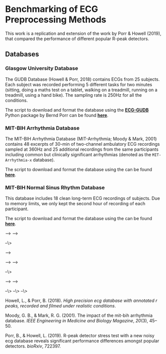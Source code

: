 
# Benchmarking of ECG Preprocessing Methods

This work is a replication and extension of the work by Porr & Howell
(2019), that compared the performance of different popular R-peak
detectors.

## Databases

### Glasgow University Database

The GUDB Database (Howell & Porr, 2018) contains ECGs from 25 subjects.
Each subject was recorded performing 5 different tasks for two minutes
(sitting, doing a maths test on a tablet, walking on a treadmill,
running on a treadmill, using a hand bike). The sampling rate is 250Hz
for all the conditions.

The script to download and format the database using the
[**ECG-GUDB**](https://github.com/berndporr/ECG-GUDB) Python package by
Bernd Porr can be found
[**here**](https://github.com/neuropsychology/NeuroKit/blob/dev/data/gudb/download_gudb.py).

### MIT-BIH Arrhythmia Database

The MIT-BIH Arrhythmia Database (MIT-Arrhythmia; Moody & Mark, 2001)
contains 48 excerpts of 30-min of two-channel ambulatory ECG recordings
sampled at 360Hz and 25 additional recordings from the same participants
including common but clinically significant arrhythmias (denoted as the
`MIT-Arrhythmia-x` database).

The script to download and format the database using the can be found
[**here**](https://github.com/neuropsychology/NeuroKit/blob/dev/data/mit_arrhythmia/download_mit_arrhythmia.py).

<!-- ### MIT-BIH Noise Stress Test Database -->

<!-- The MIT-BIH Noise Stress Test Database [MIT-NST; @moody1984bih] features two 30-minute recordings distorted by adding different types and levels of synthesized noise typical of electrode motion artefacts. -->

### MIT-BIH Normal Sinus Rhythm Database

This database includes 18 clean long-term ECG recordings of subjects.
Due to memory limits, we only kept the second hour of recording of each
participant.

The script to download and format the database using the can be found
[**here**](https://github.com/neuropsychology/NeuroKit/blob/dev/data/mit_normal/download_mit_normal.py).

<!-- ### Lobachevsky University Electrocardiography Database -->

<!-- The Lobachevsky University Electrocardiography Database [LUDB; @kalyakulina2018lu] consists of 200 10-second 12-lead ECG signal records representing different morphologies of the ECG signal. The ECGs were collected from healthy volunteers and patients. The patients had various cardiovascular diseases while some of them had pacemakers.  -->

<!-- ### Concanate them together -->

<!-- ```{python, eval=FALSE} -->

<!-- import pandas as pd -->

<!-- # Load ECGs -->

<!-- ecgs_gudb = pd.read_csv("../../data/gudb/ECGs.csv") -->

<!-- ecgs_mit1 = pd.read_csv("../../data/mit_arrhythmia/ECGs.csv") -->

<!-- ecgs_mit2 = pd.read_csv("../../data/mit_normal/ECGs.csv") -->

<!-- # Load True R-peaks location -->

<!-- rpeaks_gudb = pd.read_csv("../../data/gudb/Rpeaks.csv") -->

<!-- rpeaks_mit1 = pd.read_csv("../../data/mit_arrhythmia/Rpeaks.csv") -->

<!-- rpeaks_mit2 = pd.read_csv("../../data/mit_normal/Rpeaks.csv") -->

<!-- # Concatenate -->

<!-- ecgs = pd.concat([ecgs_gudb, ecgs_mit1, ecgs_mit2], ignore_index=True) -->

<!-- rpeaks = pd.concat([rpeaks_gudb, rpeaks_mit1, rpeaks_mit2], ignore_index=True) -->

<!-- ``` -->

<!-- ## Comparing Different R-Peaks Detection Algorithms -->

<!-- ### Setup Functions -->

<!-- ```{python, eval=FALSE} -->

<!-- import neurokit2 as nk -->

<!-- def neurokit(ecg, sampling_rate): -->

<!--     signal, info = nk.ecg_peaks(ecg, sampling_rate=sampling_rate, method="neurokit") -->

<!--     return info["ECG_R_Peaks"] -->

<!-- def pantompkins1985(ecg, sampling_rate): -->

<!--     signal, info = nk.ecg_peaks(ecg, sampling_rate=sampling_rate, method="pantompkins1985") -->

<!--     return info["ECG_R_Peaks"] -->

<!-- def hamilton2002(ecg, sampling_rate): -->

<!--     signal, info = nk.ecg_peaks(ecg, sampling_rate=sampling_rate, method="hamilton2002") -->

<!--     return info["ECG_R_Peaks"] -->

<!-- def martinez2003(ecg, sampling_rate): -->

<!--     signal, info = nk.ecg_peaks(ecg, sampling_rate=sampling_rate, method="martinez2003") -->

<!--     return info["ECG_R_Peaks"] -->

<!-- def christov2004(ecg, sampling_rate): -->

<!--     signal, info = nk.ecg_peaks(ecg, sampling_rate=sampling_rate, method="christov2004") -->

<!--     return info["ECG_R_Peaks"] -->

<!-- def gamboa2008(ecg, sampling_rate): -->

<!--     signal, info = nk.ecg_peaks(ecg, sampling_rate=sampling_rate, method="gamboa2008") -->

<!--     return info["ECG_R_Peaks"] -->

<!-- def elgendi2010(ecg, sampling_rate): -->

<!--     signal, info = nk.ecg_peaks(ecg, sampling_rate=sampling_rate, method="elgendi2010") -->

<!--     return info["ECG_R_Peaks"] -->

<!-- def engzeemod2012(ecg, sampling_rate): -->

<!--     signal, info = nk.ecg_peaks(ecg, sampling_rate=sampling_rate, method="engzeemod2012") -->

<!--     return info["ECG_R_Peaks"] -->

<!-- def kalidas2017(ecg, sampling_rate): -->

<!--     signal, info = nk.ecg_peaks(ecg, sampling_rate=sampling_rate, method="kalidas2017") -->

<!--     return info["ECG_R_Peaks"] -->

<!-- def rodrigues2020(ecg, sampling_rate): -->

<!--     signal, info = nk.ecg_peaks(ecg, sampling_rate=sampling_rate, method="rodrigues2020") -->

<!--     return info["ECG_R_Peaks"] -->

<!-- ``` -->

<!-- ### Run the Benchmark -->

<!-- *Note: This takes a long time (several hours).* -->

<!-- ```{python, eval=FALSE} -->

<!-- results = [] -->

<!-- for method in [neurokit, pantompkins1985, hamilton2002, martinez2003, christov2004,  -->

<!--                gamboa2008, elgendi2010, engzeemod2012, kalidas2017, rodrigues2020]: -->

<!--     result = nk.benchmark_ecg_preprocessing(method, ecgs, rpeaks) -->

<!--     result["Method"] = method.__name__ -->

<!--     results.append(result) -->

<!-- results = pd.concat(results).reset_index(drop=True) -->

<!-- results.to_csv("data.csv", index=False) -->

<!-- ``` -->

<!-- ## Results -->

<!-- ```{r, message=FALSE, warning=FALSE, results='hide'} -->

<!-- library(tidyverse) -->

<!-- library(easystats) -->

<!-- library(lme4) -->

<!-- data <- read.csv("data.csv", stringsAsFactors = FALSE) %>%  -->

<!--   mutate(Database = ifelse(str_detect(Database, "GUDB"), paste0(str_replace(Database, "GUDB_", "GUDB ("), ")"), Database), -->

<!--          Method = fct_relevel(Method, "neurokit", "pantompkins1985", "hamilton2002", "martinez2003", "christov2004", "gamboa2008", "elgendi2010", "engzeemod2012", "kalidas2017", "rodrigues2020"), -->

<!--          Participant = paste0(Database, Participant)) -->

<!-- colors <- c("neurokit"="#E91E63", "pantompkins1985"="#f44336", "hamilton2002"="#FF5722", "martinez2003"="#FF9800", "christov2004"="#FFC107", "gamboa2008"="#4CAF50", "elgendi2010"="#009688", "engzeemod2012"="#2196F3", "kalidas2017"="#3F51B5", "rodrigues2020"="#9C27B0")  -->

<!-- ``` -->

<!-- ### Errors -->

<!-- ```{r, warning=FALSE, message=FALSE} -->

<!-- data %>%  -->

<!--   mutate(Error = case_when( -->

<!--     Error == "index -1 is out of bounds for axis 0 with size 0" ~ "index -1 out of bounds", -->

<!--     Error == "index 0 is out of bounds for axis 0 with size 0" ~ "index 0 out of bounds", -->

<!--     TRUE ~ Error)) %>%  -->

<!--   group_by(Database, Method) %>%  -->

<!--   mutate(n = n()) %>%  -->

<!--   group_by(Database, Method, Error) %>%  -->

<!--   summarise(Percentage = n() / unique(n)) %>%  -->

<!--   ungroup() %>%  -->

<!--   mutate(Error = fct_relevel(Error, "None")) %>%  -->

<!--   ggplot(aes(x=Error, y=Percentage, fill=Method)) + -->

<!--     geom_bar(stat="identity", position = position_dodge2(preserve = "single")) + -->

<!--     facet_grid(~Database) + -->

<!--     theme_modern() + -->

<!--     theme(axis.text.x = element_text(angle = 45, hjust = 1)) + -->

<!--     scale_fill_manual(values=colors) -->

<!-- data <- filter(data, Error == "None") -->

<!-- data <- filter(data, !is.na(Score)) -->

<!-- ``` -->

<!-- **Conclusion:** It seems that `gamboa2008` and `martinez2003` are particularly prone to errors, especially in the case of a noisy ECG signal. Aside from that, the other algorithms are quite resistant and bug-free. -->

<!-- ### Time -->

<!-- #### Descriptive Statistics -->

<!-- ```{r, warning=FALSE, message=FALSE} -->

<!-- data %>%  -->

<!--   mutate(Duration = (Duration) / (Recording_Length * Sampling_Rate)) %>%  -->

<!--   ggplot(aes(x=Method, y=Duration, fill=Method)) + -->

<!--     geom_boxplot(aes(alpha=Database), outlier.alpha = 0) + -->

<!--     geom_jitter2(aes(color=Method, group=Database), size=3, alpha=0.2, position=position_jitterdodge()) + -->

<!--     geom_hline(yintercept=0, linetype="dotted") + -->

<!--     theme_modern() + -->

<!--     theme(axis.text.x = element_text(angle = 45, hjust = 1)) + -->

<!--     scale_alpha_manual(values=c(1, 0.75, 0.5, 0.25)) + -->

<!--     scale_color_manual(values=colors) + -->

<!--     scale_fill_manual(values=colors) + -->

<!--     scale_y_sqrt() + -->

<!--     ylab("Duration (seconds per minute of recording)") -->

<!-- ``` -->

<!-- <!-- ```{r, warning=FALSE, message=FALSE} -->

–\> <!-- <!-- # Interaction time and recording length --> –\>
<!-- <!-- data %>%  --> –\>
<!-- <!--   ggplot(aes(x=Recording_Length, y=Duration, color=Method)) + -->
–\>
<!-- <!--     geom_jitter(aes(shape=Database), size=3, alpha=0.7) + -->
–\> <!-- <!--     geom_smooth(method="lm", se = FALSE) + --> –\>
<!-- <!--     theme_modern() + --> –\>
<!-- <!--     theme(axis.text.x = element_text(angle = 45, hjust = 1)) + -->
–\> <!-- <!--     scale_color_manual(values=colors) + --> –\>
<!-- <!--     scale_fill_manual(values=colors) + --> –\>
<!-- <!--     scale_y_sqrt() --> –\> <!-- <!-- ``` --> –\>

<!-- #### Statistical Modelling -->

<!-- ```{r, warning=FALSE, message=FALSE} -->

<!-- model <- glm(Duration ~ Method, data=mutate(data, Duration = Duration / (Recording_Length * Sampling_Rate) + 1e-150), family=Gamma) -->

<!-- means <- modelbased::estimate_means(model) -->

<!-- arrange(means, Mean) -->

<!-- means %>%  -->

<!--   ggplot(aes(x=Method, y=Mean, color=Method)) + -->

<!--   geom_line(aes(group=1), size=1) + -->

<!--   geom_pointrange(aes(ymin=CI_low, ymax=CI_high), size=1) + -->

<!--   theme_modern() + -->

<!--   theme(axis.text.x = element_text(angle = 45, hjust = 1)) + -->

<!--   scale_color_manual(values=colors) -->

<!-- ``` -->

<!-- **Conclusion:** It seems that `gamboa2008` and `neurokit` are the fastest methods, followed by `martinez2003`, `kalidas2017`, `rodrigues2020` and `hamilton2002`. The other methods are then substantially slower. -->

<!-- ### Score -->

<!-- **Note:** The accuracy is computed as the absolute distance from the original "true" R-peaks location. As such, the closest to zero, the better the accuracy. -->

<!-- #### Descriptive Statistics -->

<!-- ```{r, warning=FALSE, message=FALSE} -->

<!-- data <- data %>%  -->

<!--   mutate(Outlier = performance::check_outliers(Score, threshold = list(zscore = stats::qnorm(p = 1 - 0.000001)))) %>%  -->

<!--   filter(Outlier == 0) %>%  -->

<!--   mutate(Score = Score + 1e-150)  # To be positive-defined. -->

<!-- p <- data %>%  -->

<!--   ggplot(aes(x=Database, y=Score)) + -->

<!--     geom_boxplot(aes(fill=Method), outlier.alpha = 0, alpha=1) + -->

<!--     geom_jitter2(aes(color=Method, group=Method), size=3, alpha=0.2, position=position_jitterdodge()) + -->

<!--     geom_hline(yintercept=0, linetype="dotted") + -->

<!--     theme_modern() + -->

<!--     theme(axis.text.x = element_text(angle = 45, hjust = 1)) + -->

<!--     scale_color_manual(values=colors) + -->

<!--     scale_fill_manual(values=colors) + -->

<!--     scale_y_sqrt() + -->

<!--     ylab("Amount of Error")  -->

<!-- p -->

<!-- ``` -->

<!-- #### Statistical Modelling -->

<!-- ```{r, warning=FALSE, message=FALSE} -->

<!-- # model <- glmmTMB::glmmTMB(Score ~ Method + (1|Database) + (1|Participant), data=data, family=Gamma) -->

<!-- model <- lmer(Score ~ Method + (1|Database) + (1|Participant), data=data) -->

<!-- means <- modelbased::estimate_means(model) -->

<!-- arrange(means, abs(Mean)) -->

<!-- means %>%  -->

<!--   ggplot(aes(x=Method, y=Mean, color=Method)) + -->

<!--   geom_line(aes(group=1), size=1) + -->

<!--   geom_pointrange(aes(ymin=CI_low, ymax=CI_high), size=1) + -->

<!--   geom_hline(yintercept=0, linetype="dotted") + -->

<!--   theme_modern() + -->

<!--   theme(axis.text.x = element_text(angle = 45, hjust = 1)) + -->

<!--   scale_color_manual(values=colors) -->

<!-- ``` -->

<!-- **Conclusion:** It seems that `neurokit`, `kalidas2017` and `christov2004` the most accurate algorithms to detect R-peaks. This pattern of results differs a bit from @porr2019r that outlines `engzeemod2012`, `elgendi2010`, `kalidas2017` as the most accurate and `christov2004`, `hamilton2002` and `pantompkins1985` as the worse. -->

<!-- # Conclusion -->

<!-- Based on the accuracy / execution time criterion, it seems like `neurokit` is the best method, followed by `kalidas2017`. -->

<!-- # References -->

<div id="refs" class="references">

<div id="ref-howell2018high">

Howell, L., & Porr, B. (2018). *High precision ecg database with
annotated r peaks, recorded and filmed under realistic conditions*.

</div>

<div id="ref-moody2001impact">

Moody, G. B., & Mark, R. G. (2001). The impact of the mit-bih arrhythmia
database. *IEEE Engineering in Medicine and Biology Magazine*, *20*(3),
45–50.

</div>

<div id="ref-porr2019r">

Porr, B., & Howell, L. (2019). R-peak detector stress test with a new
noisy ecg database reveals significant performance differences amongst
popular detectors. *bioRxiv*, 722397.

</div>

</div>
